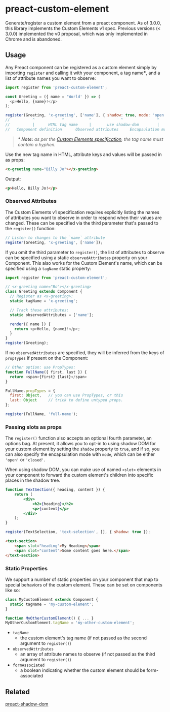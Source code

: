 # preact-custom-element

Generate/register a custom element from a preact component. As of 3.0.0, this library implements the Custom Elements v1 spec.
Previous versions (< 3.0.0) implemented the v0 proposal, which was only implemented in Chrome and is abandoned.

## Usage

Any Preact component can be registered as a custom element simply by importing `register` and calling it with your component, a tag name<strong>*</strong>, and a list of attribute names you want to observe:

```javascript
import register from 'preact-custom-element';

const Greeting = ({ name = 'World' }) => (
  <p>Hello, {name}!</p>
);

register(Greeting, 'x-greeting', ['name'], { shadow: true, mode: 'open', adoptedStyleSheets: [] });
//          ^            ^           ^             ^               ^            ^
//          |      HTML tag name     |       use shadow-dom        |    use adoptedStyleSheets
//   Component definition      Observed attributes     Encapsulation mode for the shadow DOM tree
```

> _**\* Note:** as per the [Custom Elements specification](https://html.spec.whatwg.org/multipage/custom-elements.html#valid-custom-element-name), the tag name must contain a hyphen._

Use the new tag name in HTML, attribute keys and values will be passed in as props:

```html
<x-greeting name="Billy Jo"></x-greeting>
```

Output:

```html
<p>Hello, Billy Jo!</p>
```

### Observed Attributes

The Custom Elements v1 specification requires explicitly listing the names of attributes you want to observe in order to respond when their values are changed. These can be specified via the third parameter that's passed to the `register()` function:

```js
// Listen to changes to the `name` attribute
register(Greeting, 'x-greeting', ['name']);
```

If you omit the third parameter to `register()`, the list of attributes to observe can be specified using a static `observedAttributes` property on your Component. This also works for the Custom Element's name, which can be specified using a `tagName` static property:

```js
import register from 'preact-custom-element';

// <x-greeting name="Bo"></x-greeting>
class Greeting extends Component {
  // Register as <x-greeting>:
  static tagName = 'x-greeting';

  // Track these attributes:
  static observedAttributes = ['name'];

  render({ name }) {
    return <p>Hello, {name}!</p>;
  }
}
register(Greeting);
```

If no `observedAttributes` are specified, they will be inferred from the keys of `propTypes` if present on the Component:

```js
// Other option: use PropTypes:
function FullName({ first, last }) {
  return <span>{first} {last}</span>
}

FullName.propTypes = {
  first: Object,   // you can use PropTypes, or this
  last: Object     // trick to define untyped props.
};

register(FullName, 'full-name');
```

### Passing slots as props

The `register()` function also accepts an optional fourth parameter, an options bag. At present, it allows you to opt-in to using shadow DOM for your custom element by setting the `shadow` property to `true`, and if so, you can also specify the encapsulation mode with `mode`, which can be either `'open'` or `'closed'`.

When using shadow DOM, you can make use of named `<slot>` elements in your component to forward the custom element's children into specific places in the shadow tree.

```jsx
function TextSection({ heading, content }) {
    return (
        <div>
            <h2>{heading}</h2>
            <p>{content}</p>
        </div>
    );
}

register(TextSelection, 'text-selection', [], { shadow: true });
```

```html
<text-section>
    <span slot="heading">My Heading</span>
    <span slot="content">Some content goes here.</span>
</text-section>
```

### Static Properties

We support a number of static properties on your component that map to special behaviors of the custom element. These can be set on components like so:

```js
class MyCustomElement extends Component {
  static tagName = 'my-custom-element';
}

function MyOtherCustomElement() { ... }
MyOtherCustomElement.tagName = 'my-other-custom-element';
```

- `tagName`
  - the custom element's tag name (if not passed as the second argument to `register()`)
- `observedAttributes`
  - an array of attribute names to observe (if not passed as the third argument to `register()`)
- `formAssociated`
  - a boolean indicating whether the custom element should be form-associated

## Related

[preact-shadow-dom](https://github.com/bspaulding/preact-shadow-dom)

